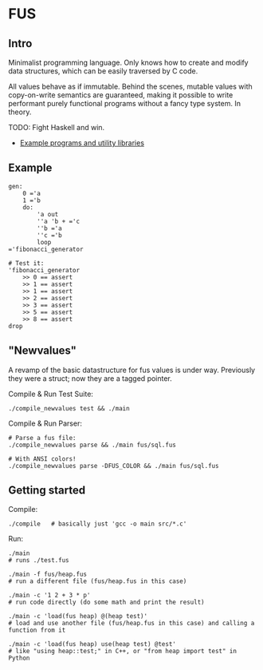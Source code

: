 
# FUS

## Intro

Minimalist programming language.
Only knows how to create and modify data structures, which can be easily traversed by C code.

All values behave as if immutable.
Behind the scenes, mutable values with copy-on-write semantics are guaranteed,
making it possible to write performant purely functional programs
without a fancy type system. In theory.

TODO: Fight Haskell and win.

* [Example programs and utility libraries](/fus/)


## Example

    gen:
        0 ='a
        1 ='b
        do:
            'a out
            ''a 'b + ='c
            ''b ='a
            ''c ='b
            loop
    ='fibonacci_generator

    # Test it:
    'fibonacci_generator
        >> 0 == assert
        >> 1 == assert
        >> 1 == assert
        >> 2 == assert
        >> 3 == assert
        >> 5 == assert
        >> 8 == assert
    drop


## "Newvalues"

A revamp of the basic datastructure for fus values is under way.
Previously they were a struct; now they are a tagged pointer.

Compile & Run Test Suite:

    ./compile_newvalues test && ./main

Compile & Run Parser:

    # Parse a fus file:
    ./compile_newvalues parse && ./main fus/sql.fus

    # With ANSI colors!
    ./compile_newvalues parse -DFUS_COLOR && ./main fus/sql.fus


## Getting started

Compile:

    ./compile   # basically just 'gcc -o main src/*.c'

Run:

    ./main
    # runs ./test.fus

    ./main -f fus/heap.fus
    # run a different file (fus/heap.fus in this case)

    ./main -c '1 2 + 3 * p'
    # run code directly (do some math and print the result)

    ./main -c 'load(fus heap) @(heap test)'
    # load and use another file (fus/heap.fus in this case) and calling a function from it

    ./main -c 'load(fus heap) use(heap test) @test'
    # like "using heap::test;" in C++, or "from heap import test" in Python

